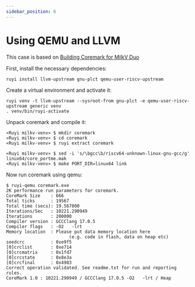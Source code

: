 ```yaml
---
sidebar_position: 6
---
```


# Using QEMU and LLVM

This case is based on [Building Coremark for MilkV Duo](case2.md)

First, install the necessary dependencies:
```shell
ruyi install llvm-upstream gnu-plct qemu-user-riscv-upstream
```

Create a virtual environment and activate it:
```shell
ruyi venv -t llvm-upstream --sysroot-from gnu-plct -e qemu-user-riscv-upstream generic venv
. venv/bin/ruyi-activate
```

Unpack coremark and compile it:
```shell
«Ruyi milkv-venv» $ mkdir coremark
«Ruyi milkv-venv» $ cd coremark
«Ruyi milkv-venv» $ ruyi extract coremark

«Ruyi milkv-venv» $ sed -i 's/\bgcc\b/riscv64-unknown-linux-gnu-gcc/g' linux64/core_portme.mak
«Ruyi milkv-venv» $ make PORT_DIR=linux64 link
```

Now run coremark using qemu:
```shell
$ ruyi-qemu coremark.exe
2K performance run parameters for coremark.
CoreMark Size    : 666
Total ticks      : 19567
Total time (secs): 19.567000
Iterations/Sec   : 10221.290949
Iterations       : 200000
Compiler version : GCCClang 17.0.5
Compiler flags   : -O2   -lrt
Memory location  : Please put data memory location here
                        (e.g. code in flash, data on heap etc)
seedcrc          : 0xe9f5
[0]crclist       : 0xe714
[0]crcmatrix     : 0x1fd7
[0]crcstate      : 0x8e3a
[0]crcfinal      : 0x4983
Correct operation validated. See readme.txt for run and reporting rules.
CoreMark 1.0 : 10221.290949 / GCCClang 17.0.5 -O2   -lrt / Heap
```